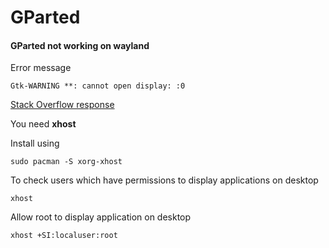 # GParted

#### GParted not working on wayland

Error message
```
Gtk-WARNING **: cannot open display: :0
```

[Stack Overflow response](https://stackoverflow.com/questions/49280000/running-gparted-with-sudo-on-wayland)


You need **xhost**

Install using 
```
sudo pacman -S xorg-xhost
```

To check users which have permissions to display applications on desktop
```
xhost
```

Allow root to display application on desktop
```
xhost +SI:localuser:root
```
